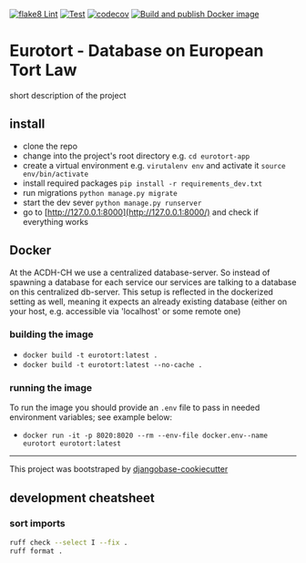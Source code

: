 [![flake8 Lint](https://github.com/acdh-oeaw/eurotort/actions/workflows/lint.yml/badge.svg)](https://github.com/acdh-oeaw/eurotort/actions/workflows/lint.yml)
[![Test](https://github.com/acdh-oeaw/eurotort/actions/workflows/test.yml/badge.svg)](https://github.com/acdh-oeaw/eurotort/actions/workflows/test.yml)
[![codecov](https://codecov.io/gh/acdh-oeaw/eurotort/graph/badge.svg?token=OBVVMXQIX7)](https://codecov.io/gh/acdh-oeaw/eurotort)
[![Build and publish Docker image](https://github.com/acdh-oeaw/eurotort/actions/workflows/build.yml/badge.svg)](https://github.com/acdh-oeaw/eurotort/actions/workflows/build.yml)

# Eurotort - Database on European Tort Law

short description of the project

## install

* clone the repo
* change into the project's root directory e.g. `cd eurotort-app`
* create a virtual environment e.g. `virutalenv env` and activate it `source env/bin/activate`
* install required packages `pip install -r requirements_dev.txt`
* run migrations `python manage.py migrate`
* start the dev sever `python manage.py runserver`
* go to [http://127.0.0.1:8000](http://127.0.0.1:8000/) and check if everything works


## Docker

At the ACDH-CH we use a centralized database-server. So instead of spawning a database for each service our services are talking to a database on this centralized db-server. This setup is reflected in the dockerized setting as well, meaning it expects an already existing database (either on your host, e.g. accessible via 'localhost' or some remote one)

### building the image

* `docker build -t eurotort:latest .`
* `docker build -t eurotort:latest --no-cache .`


### running the image

To run the image you should provide an `.env` file to pass in needed environment variables; see example below:

* `docker run -it -p 8020:8020 --rm --env-file docker.env--name eurotort eurotort:latest`

-----

This project was bootstraped by [djangobase-cookiecutter](https://github.com/acdh-oeaw/djangobase-cookiecutter)


## development cheatsheet

### sort imports

```bash
ruff check --select I --fix .
ruff format .
```